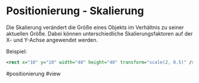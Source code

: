 
# Positionierung - Skalierung

Die Skalierung verändert die Größe eines Objekts im Verhältnis zu seiner aktuellen Größe. Dabei können unterschiedliche Skalierungsfaktoren auf der X- und Y-Achse angewendet werden.

Beispiel:
```svg
<rect x="10" y="10" width="40" height="40" transform="scale(2, 0.5)" />
```

#positionierung #view
